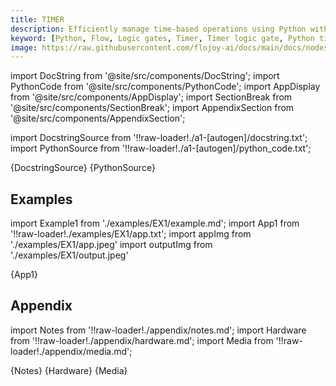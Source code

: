 ```yaml
---
title: TIMER
description: Efficiently manage time-based operations using Python with Flojoy's TIMER logic gate. The TIMER node sleeps for a specified number of seconds.
keyword: [Python, Flow, Logic gates, Timer, Timer logic gate, Python timer operations, Time"-"based data processing, Streamline time"-"sensitive tasks, Timer"-"driven transformations, Timer usage in Python, Python data analysis with timers, Accurate time"-"based insights, Data processing using TIMER logic gate, Time management using timers in Python]
image: https://raw.githubusercontent.com/flojoy-ai/docs/main/docs/nodes/LOGIC_GATES/TIMERS/TIMER/examples/EX1/output.jpeg
---
```


[//]: # (Custom component imports)

import DocString from '@site/src/components/DocString';
import PythonCode from '@site/src/components/PythonCode';
import AppDisplay from '@site/src/components/AppDisplay';
import SectionBreak from '@site/src/components/SectionBreak';
import AppendixSection from '@site/src/components/AppendixSection';

[//]: # (Docstring)

import DocstringSource from '!!raw-loader!./a1-[autogen]/docstring.txt';
import PythonSource from '!!raw-loader!./a1-[autogen]/python_code.txt';

<DocString>{DocstringSource}</DocString>
<PythonCode GLink='LOGIC_GATES/TIMERS/TIMER/TIMER.py'>{PythonSource}</PythonCode>

<SectionBreak />

[//]: # (Examples)

## Examples

import Example1 from './examples/EX1/example.md';
import App1 from '!!raw-loader!./examples/EX1/app.txt';
import appImg from './examples/EX1/app.jpeg'
import outputImg from './examples/EX1/output.jpeg'

<AppDisplay 
    nodeLabel='TIMER'
    appImg={appImg}
    outputImg={outputImg}
    >
    {App1}
</AppDisplay>

<Example1 />

<SectionBreak />

[//]: # (Appendix)

## Appendix

import Notes from '!!raw-loader!./appendix/notes.md';
import Hardware from '!!raw-loader!./appendix/hardware.md';
import Media from '!!raw-loader!./appendix/media.md';

<AppendixSection index={0} folderPath='nodes/LOGIC_GATES/TIMERS/TIMER/appendix/'>{Notes}</AppendixSection>
<AppendixSection index={1} folderPath='nodes/LOGIC_GATES/TIMERS/TIMER/appendix/'>{Hardware}</AppendixSection>
<AppendixSection index={2} folderPath='nodes/LOGIC_GATES/TIMERS/TIMER/appendix/'>{Media}</AppendixSection>
